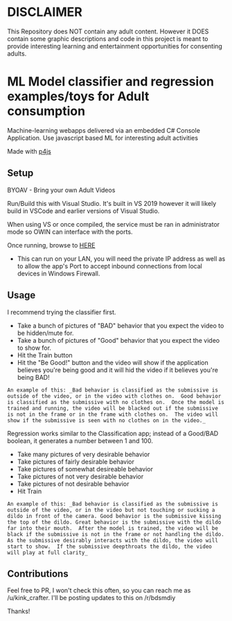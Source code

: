 # DISCLAIMER
This Repository does NOT contain any adult content.  However it DOES contain some graphic descriptions and code in this project is meant to provide interesting learning and entertainment opportunities for consenting adults.

# ML Model classifier and regression examples/toys for Adult consumption
Machine-learning webapps delivered via an embedded C# Console Application.  Use javascript based ML for interesting adult activities

Made with [p4js](https://p5js.org/)

## Setup
BYOAV - Bring your own Adult Videos

Run/Build this with Visual Studio.  It's built in VS 2019 however it will likely build in VSCode and earlier versions of Visual Studio.

When using VS or once compiled, the service must be ran in administrator mode so OWIN can interface with the ports.

Once running, browse to  [HERE](http://127.0.0.1:12346/)

- This can run on your LAN, you will need the private IP address as well as to allow the app's Port to accept inbound connections from local devices in Windows Firewall.

## Usage
I recommend trying the classifier first.

- Take a bunch of pictures of "BAD" behavior that you expect the video to be hidden/mute for. 
- Take a bunch of pictures of "Good" behavior that you expect the video to show for.
- Hit the Train button
- Hit the "Be Good!" button and the video will show if the application believes you're being good and it will hid the video if it believes you're being BAD!

`An example of this: _Bad behavior is classified as the submissive is outside of the video, or in the video with clothes on.  Good behavior is classified as the submissive with no clothes on.  Once the model is trained and running, the video will be blacked out if the submissive is not in the frame or in the frame with clothes on.  The video will show if the submissive is seen with no clothes on in the video._`

Regression works similar to the Classification app; instead of a Good/BAD boolean, it generates a number between 1 and 100.

- Take many pictures of very desirable behavior
- Take pictures of fairly desirable behavior
- Take pictures of somewhat desireable behavior
- Take pictures of not very desirable behavior
- Take pictures of not desirable behavior
- Hit Train

`An example of this: _Bad behavior is classified as the submissive is outside of the video, or in the video but not touching or sucking a dildo in front of the camera. Good behavior is the submissive kissing the top of the dildo. Great behavior is the submissive with the dildo far into their mouth.  After the model is trained, the video will be black if the submissive is not in the frame or not handling the dildo.  As the submissive desirably interacts with the dildo, the video will start to show.  If the submissive deepthroats the dildo, the video will play at full clarity_`

## Contributions

Feel free to PR, I won't check this often, so you can reach me as /u/kink_crafter.  I'll be posting updates to this on /r/bdsmdiy

Thanks!
